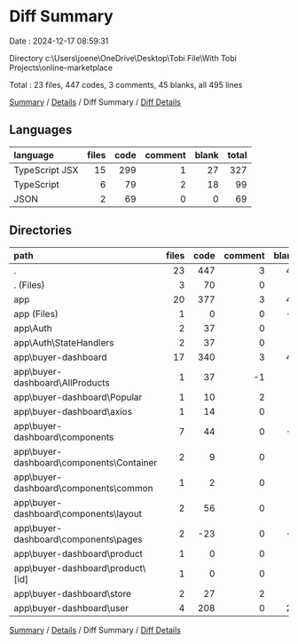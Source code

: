 # Diff Summary

Date : 2024-12-17 08:59:31

Directory c:\\Users\\joene\\OneDrive\\Desktop\\Tobi File\\With Tobi Projects\\online-marketplace

Total : 23 files,  447 codes, 3 comments, 45 blanks, all 495 lines

[Summary](results.md) / [Details](details.md) / Diff Summary / [Diff Details](diff-details.md)

## Languages
| language | files | code | comment | blank | total |
| :--- | ---: | ---: | ---: | ---: | ---: |
| TypeScript JSX | 15 | 299 | 1 | 27 | 327 |
| TypeScript | 6 | 79 | 2 | 18 | 99 |
| JSON | 2 | 69 | 0 | 0 | 69 |

## Directories
| path | files | code | comment | blank | total |
| :--- | ---: | ---: | ---: | ---: | ---: |
| . | 23 | 447 | 3 | 45 | 495 |
| . (Files) | 3 | 70 | 0 | 0 | 70 |
| app | 20 | 377 | 3 | 45 | 425 |
| app (Files) | 1 | 0 | 0 | -1 | -1 |
| app\\Auth | 2 | 37 | 0 | 3 | 40 |
| app\\Auth\\StateHandlers | 2 | 37 | 0 | 3 | 40 |
| app\\buyer-dashboard | 17 | 340 | 3 | 43 | 386 |
| app\\buyer-dashboard\\AllProducts | 1 | 37 | -1 | 1 | 37 |
| app\\buyer-dashboard\\Popular | 1 | 10 | 2 | 1 | 13 |
| app\\buyer-dashboard\\axios | 1 | 14 | 0 | 6 | 20 |
| app\\buyer-dashboard\\components | 7 | 44 | 0 | -2 | 42 |
| app\\buyer-dashboard\\components\\Container | 2 | 9 | 0 | 0 | 9 |
| app\\buyer-dashboard\\components\\common | 1 | 2 | 0 | 0 | 2 |
| app\\buyer-dashboard\\components\\layout | 2 | 56 | 0 | 3 | 59 |
| app\\buyer-dashboard\\components\\pages | 2 | -23 | 0 | -5 | -28 |
| app\\buyer-dashboard\\product | 1 | 0 | 0 | 1 | 1 |
| app\\buyer-dashboard\\product\\[id] | 1 | 0 | 0 | 1 | 1 |
| app\\buyer-dashboard\\store | 2 | 27 | 2 | 9 | 38 |
| app\\buyer-dashboard\\user | 4 | 208 | 0 | 27 | 235 |

[Summary](results.md) / [Details](details.md) / Diff Summary / [Diff Details](diff-details.md)
